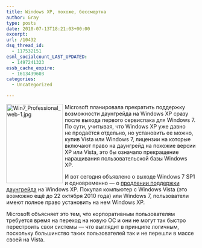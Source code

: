 ```yaml
---
title: Windows XP, похоже, бессмертна
author: Gray
type: posts
date: 2010-07-13T18:21:03+00:00
excerpt:
url: /10432
dsq_thread_id:
  - 117532151
esml_socialcount_LAST_UPDATED:
  - 1497241323
essb_cache_expire:
  - 1613439603
categories:
  - Uncategorized

---
```








<img src="https://i0.wp.com/forumimg.net/blog/Win7_Professional_web-1.jpg?resize=150%2C210" width="150" height="210" alt="Win7_Professional_web-1.jpg" style="float:left; margin-right:5px; margin-bottom:5px;" data-recalc-dims="1" /> 

Microsoft планировала прекратить поддержку возможности даунгрейда на&nbsp;Windows XP&nbsp;сразу после выхода первого сервиспака для Windows 7. По&nbsp;сути, учитывая, что Windows XP&nbsp;уже давно не&nbsp;продаётся отдельно, но&nbsp;установить ее&nbsp;можно, купив Vista или Windows 7, лицензии на&nbsp;которые включают право на&nbsp;даунгрейд на&nbsp;похожие версии XP&nbsp;или Vista, это&nbsp;бы означало прекращение наращивания пользовательской базы Windows XP.

И&nbsp;вот сегодня объявлено о&nbsp;выходе Windows 7 SP1 и&nbsp;одновременно&nbsp;&mdash; о&nbsp;<a href="http://windowsteamblog.com/windows/b/bloggingwindows/archive/2010/07/12/public-beta-now-available-for-windows-7-and-windows-server-2008-r2-service-pack-1.aspx" target="_blank">продлении поддержки даунгрейда</a> на&nbsp;Windows XP. Покупая компьютер с&nbsp;Windows Vista (это возможно ещё до&nbsp;22 октября 2010 года) или Windows 7, пользователи имеют полное право установить на&nbsp;нем Windows XP.

Microsoft объясняет это тем, что корпоративным пользователям требуется время на&nbsp;переход на&nbsp;новую ОС&nbsp;и&nbsp;они не&nbsp;могут так быстро перестроить свои системы&nbsp;&mdash; что выглядит в&nbsp;принципе логичным, поскольку большинство таких пользователей так и&nbsp;не&nbsp;перешли в&nbsp;массе своей на&nbsp;Vista.